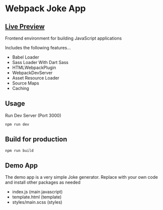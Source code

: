 # Webpack Joke App

## <a href="https://brodeed.github.io/joke-app/">Live Preview</a><br>

Frontend environment for building JavaScript applications

Includes the following features...

- Babel Loader
- Sass Loader With Dart Sass
- HTMLWebpackPlugin
- WebpackDevServer
- Asset Resource Loader
- Source Maps
- Caching

## Usage
Run Dev Server (Port 3000)

  `npm run dev`

## Build for production
`npm run build`

## Demo App
The demo app is a very simple Joke generator. Replace with your own code and install other packages as needed

 - index.js (main javascript)
 - template.html (template)
 - styles/main.scss (styles)
